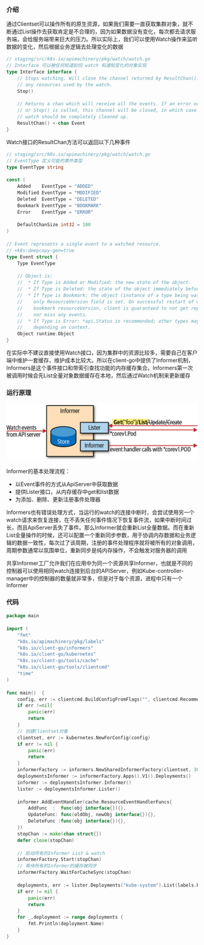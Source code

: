 ### 介绍
通过Clientset可以操作所有的原生资源，如果我们需要一直获取集群对象，就不断通过List操作去获取肯定是不合理的，因为如果数据没有变化，每次都去请求服务端，会给服务端带来巨大的压力。所以实际上，我们可以使用Watch操作来监听数据的变化，然后根据业务逻辑去处理变化的数据
```Go
// staging/src/k8s.io/apimachinery/pkg/watch/watch.go
// Interface 可以被任何知道如何 watch 和通知变化的对象实现
type Interface interface {
	// Stops watching. Will close the channel returned by ResultChan(). Releases
	// any resources used by the watch.
	Stop()

	// Returns a chan which will receive all the events. If an error occurs
	// or Stop() is called, this channel will be closed, in which case the
	// watch should be completely cleaned up.
	ResultChan() <-chan Event
}
```
Watch接口的ResultChan方法可以返回以下几种事件
```Go
// staging/src/k8s.io/apimachinery/pkg/watch/watch.go
// EventType 定义可能的事件类型
type EventType string

const (
	Added    EventType = "ADDED"
	Modified EventType = "MODIFIED"
	Deleted  EventType = "DELETED"
	Bookmark EventType = "BOOKMARK"
	Error    EventType = "ERROR"

	DefaultChanSize int32 = 100
)

// Event represents a single event to a watched resource.
// +k8s:deepcopy-gen=true
type Event struct {
	Type EventType

	// Object is:
	//  * If Type is Added or Modified: the new state of the object.
	//  * If Type is Deleted: the state of the object immediately before deletion.
	//  * If Type is Bookmark: the object (instance of a type being watched) where
	//    only ResourceVersion field is set. On successful restart of watch from a
	//    bookmark resourceVersion, client is guaranteed to not get repeat event
	//    nor miss any events.
	//  * If Type is Error: *api.Status is recommended; other types may make sense
	//    depending on context.
	Object runtime.Object
}
```
在实际中不建议直接使用Watch接口，因为集群中的资源比较多，需要自己在客户端中维护一套缓存，维护成本比较大。所以在client-go中提供了Informer机制，Informers是这个事件接口和带索引查找功能的内存缓存集合。Informers第一次被调用时候会先List全量对象数据缓存在本地，然后通过Watch机制来更新缓存
### 运行原理
<div align=center>
<img src="./image/informer.png"> 
</div>

Informer的基本处理流程：
- 以Event事件的方式从ApiServer中获取数据
- 提供Lister接口，从内存缓存中get和list数据
- 为添加、删除、更新注册事件处理器

Informers也有错误处理方式，当运行的watch的连接中断时，会尝试使用另一个watch请求来恢复连接，在不丢失任何事件情况下恢复事件流，如果中断时间过长，而且ApiServer丢失了事件。那么Informer就会重新List全量数据。而在重新List全量操作的时候，还可以配置一个重新同步参数，用于协调内存数据和业务逻辑的数据一致性，每次过了该周期，注册的事件处理程序就将被所有的对象调用，周期参数通常以氛围单位，重新同步是纯内存操作，不会触发对服务器的调用

共享Informer工厂允许我们在应用中为同一个资源共享Informer，也就是不同的控制器可以使用相同watch连接到后台的APIServer，例如Kube-controller-manager中的控制器的数量就非常多，但是对于每个资源，进程中只有一个Informer
### 代码
```Go
package main

import (
	"fmt"
	"k8s.io/apimachinery/pkg/labels"
	"k8s.io/client-go/informers"
	"k8s.io/client-go/kubernetes"
	"k8s.io/client-go/tools/cache"
	"k8s.io/client-go/tools/clientcmd"
	"time"
)

func main()  {
	config, err := clientcmd.BuildConfigFromFlags("", clientcmd.RecommendedHomeFile)
	if err !=nil{
		panic(err)
		return
	}
	// 创建Clientset对象
	clientset, err := kubernetes.NewForConfig(config)
	if err != nil {
		panic(err)
		return
	}
	informerFactory := informers.NewSharedInformerFactory(clientset, 30*time.Second)
	deploymentsInformer := informerFactory.Apps().V1().Deployments()
	informer := deploymentsInformer.Informer()
	lister := deploymentsInformer.Lister()

	informer.AddEventHandler(cache.ResourceEventHandlerFuncs{
		AddFunc  :  func(obj interface{}){},
		UpdateFunc: func(oldObj, newObj interface{}){},
		DeleteFunc :func(obj interface{}){},
	})
	stopChan := make(chan struct{})
	defer close(stopChan)

	// 启动所有的Informer List & watch
	informerFactory.Start(stopChan)
	// 等待所有的Informer的缓存被同步
	informerFactory.WaitForCacheSync(stopChan)

	deployments, err := lister.Deployments("kube-system").List(labels.Everything())
	if err != nil {
		panic(err)
		return
	}
	for _,deployment := range deployments {
		fmt.Println(deployment.Name)
	}
}
```